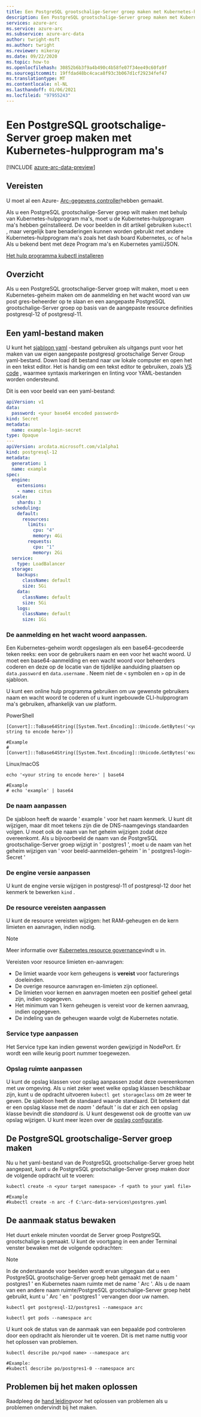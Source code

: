 ```yaml
---
title: Een PostgreSQL grootschalige-Server groep maken met Kubernetes-hulpprogram ma's
description: Een PostgreSQL grootschalige-Server groep maken met Kubernetes-hulpprogram ma's
services: azure-arc
ms.service: azure-arc
ms.subservice: azure-arc-data
author: twright-msft
ms.author: twright
ms.reviewer: mikeray
ms.date: 09/22/2020
ms.topic: how-to
ms.openlocfilehash: 30852b6b3f9a4b490c4b58fe07f34ee49c60fa9f
ms.sourcegitcommit: 19ffdad48bc4caca8f93c3b067d1cf29234fef47
ms.translationtype: MT
ms.contentlocale: nl-NL
ms.lasthandoff: 01/06/2021
ms.locfileid: "97955243"
---
```

# <a name="create-a-postgresql-hyperscale-server-group-using-kubernetes-tools"></a>Een PostgreSQL grootschalige-Server groep maken met Kubernetes-hulpprogram ma's

[!INCLUDE [azure-arc-data-preview](../../../includes/azure-arc-data-preview.md)]

## <a name="prerequisites"></a>Vereisten

U moet al een Azure- [Arc-gegevens controller](./create-data-controller.md)hebben gemaakt.

Als u een PostgreSQL grootschalige-Server groep wilt maken met behulp van Kubernetes-hulpprogram ma's, moet u de Kubernetes-hulpprogram ma's hebben geïnstalleerd.  De voor beelden in dit artikel gebruiken `kubectl` , maar vergelijk bare benaderingen kunnen worden gebruikt met andere Kubernetes-hulpprogram ma's zoals het dash board Kubernetes, `oc` of `helm` Als u bekend bent met deze Program ma's en Kubernetes yaml/JSON.

[Het hulp programma kubectl installeren](https://kubernetes.io/docs/tasks/tools/install-kubectl/)

## <a name="overview"></a>Overzicht

Als u een PostgreSQL grootschalige-Server groep wilt maken, moet u een Kubernetes-geheim maken om de aanmelding en het wacht woord van uw post gres-beheerder op te slaan en een aangepaste PostgreSQL grootschalige-Server groep op basis van de aangepaste resource definities postgresql-12 of postgresql-11.

## <a name="create-a-yaml-file"></a>Een yaml-bestand maken

U kunt het [sjabloon yaml](https://raw.githubusercontent.com/microsoft/azure_arc/main/arc_data_services/deploy/yaml/postgresql.yaml) -bestand gebruiken als uitgangs punt voor het maken van uw eigen aangepaste postgresql grootschalige Server Group yaml-bestand.  Down load dit bestand naar uw lokale computer en open het in een tekst editor.  Het is handig om een tekst editor te gebruiken, zoals [VS code](https://code.visualstudio.com/download) , waarmee syntaxis markeringen en linting voor YAML-bestanden worden ondersteund.

Dit is een voor beeld van een yaml-bestand:

```yaml
apiVersion: v1
data:
  password: <your base64 encoded password>
kind: Secret
metadata:
  name: example-login-secret
type: Opaque
---
apiVersion: arcdata.microsoft.com/v1alpha1
kind: postgresql-12
metadata:
  generation: 1
  name: example
spec:
  engine:
    extensions:
    - name: citus
  scale:
    shards: 3
  scheduling:
    default:
      resources:
        limits:
          cpu: "4"
          memory: 4Gi
        requests:
          cpu: "1"
          memory: 2Gi
  service:
    type: LoadBalancer
  storage:
    backups:
      className: default
      size: 5Gi
    data:
      className: default
      size: 5Gi
    logs:
      className: default
      size: 1Gi
```

### <a name="customizing-the-login-and-password"></a>De aanmelding en het wacht woord aanpassen.
Een Kubernetes-geheim wordt opgeslagen als een base64-gecodeerde teken reeks: een voor de gebruikers naam en een voor het wacht woord.  U moet een base64-aanmelding en een wacht woord voor beheerders coderen en deze op de locatie van de tijdelijke aanduiding plaatsen op `data.password` en `data.username` .  Neem niet de `<` symbolen en `>` op in de sjabloon.

U kunt een online hulp programma gebruiken om uw gewenste gebruikers naam en wacht woord te coderen of u kunt ingebouwde CLI-hulpprogram ma's gebruiken, afhankelijk van uw platform.

PowerShell

```console
[Convert]::ToBase64String([System.Text.Encoding]::Unicode.GetBytes('<your string to encode here>'))

#Example
#[Convert]::ToBase64String([System.Text.Encoding]::Unicode.GetBytes('example'))

```

Linux/macOS

```console
echo '<your string to encode here>' | base64

#Example
# echo 'example' | base64
```

### <a name="customizing-the-name"></a>De naam aanpassen

De sjabloon heeft de waarde ' example ' voor het naam kenmerk.  U kunt dit wijzigen, maar dit moet tekens zijn die de DNS-naamgevings standaarden volgen.  U moet ook de naam van het geheim wijzigen zodat deze overeenkomt.  Als u bijvoorbeeld de naam van de PostgreSQL grootschalige-Server groep wijzigt in ' postgres1 ', moet u de naam van het geheim wijzigen van ' voor beeld-aanmelden-geheim ' in ' postgres1-login-Secret '

### <a name="customizing-the-engine-version"></a>De engine versie aanpassen

U kunt de engine versie wijzigen in postgresql-11 of postgresql-12 door het kenmerk te bewerken `kind` .

### <a name="customizing-the-resource-requirements"></a>De resource vereisten aanpassen

U kunt de resource vereisten wijzigen: het RAM-geheugen en de kern limieten en aanvragen, indien nodig.  

> [!NOTE]
> Meer informatie over [Kubernetes resource governance](https://kubernetes.io/docs/concepts/configuration/manage-resources-containers/#resource-units-in-kubernetes)vindt u in.

Vereisten voor resource limieten en-aanvragen:
- De limiet waarde voor kern geheugens is **vereist** voor facturerings doeleinden.
- De overige resource aanvragen en-limieten zijn optioneel.
- De limieten voor kernen en aanvragen moeten een positief geheel getal zijn, indien opgegeven.
- Het minimum van 1 kern geheugen is vereist voor de kernen aanvraag, indien opgegeven.
- De indeling van de geheugen waarde volgt de Kubernetes notatie.  

### <a name="customizing-service-type"></a>Service type aanpassen

Het Service type kan indien gewenst worden gewijzigd in NodePort.  Er wordt een wille keurig poort nummer toegewezen.

### <a name="customizing-storage"></a>Opslag ruimte aanpassen

U kunt de opslag klassen voor opslag aanpassen zodat deze overeenkomen met uw omgeving.  Als u niet zeker weet welke opslag klassen beschikbaar zijn, kunt u de opdracht uitvoeren `kubectl get storageclass` om ze weer te geven.  De sjabloon heeft de standaard waarde standaard.  Dit betekent dat er een opslag klasse met de _naam_ ' default ' is dat er zich een opslag klasse bevindt die _standaard is._  U kunt desgewenst ook de grootte van uw opslag wijzigen.  U kunt meer lezen over de [opslag configuratie](./storage-configuration.md).

## <a name="creating-the-postgresql-hyperscale-server-group"></a>De PostgreSQL grootschalige-Server groep maken

Nu u het yaml-bestand van de PostgreSQL grootschalige-Server groep hebt aangepast, kunt u de PostgreSQL grootschalige-Server groep maken door de volgende opdracht uit te voeren:

```console
kubectl create -n <your target namespace> -f <path to your yaml file>

#Example
#kubectl create -n arc -f C:\arc-data-services\postgres.yaml
```


## <a name="monitoring-the-creation-status"></a>De aanmaak status bewaken

Het duurt enkele minuten voordat de Server groep PostgreSQL grootschalige is gemaakt. U kunt de voortgang in een ander Terminal venster bewaken met de volgende opdrachten:

> [!NOTE]
>  In de onderstaande voor beelden wordt ervan uitgegaan dat u een PostgreSQL grootschalige-Server groep hebt gemaakt met de naam ' postgres1 ' en Kubernetes naam ruimte met de name ' Arc '.  Als u de naam van een andere naam ruimte/PostgreSQL grootschalige-Server groep hebt gebruikt, kunt u ' Arc ' en ' postgres1 ' vervangen door uw namen.

```console
kubectl get postgresql-12/postgres1 --namespace arc
```

```console
kubectl get pods --namespace arc
```

U kunt ook de status van de aanmaak van een bepaalde pod controleren door een opdracht als hieronder uit te voeren.  Dit is met name nuttig voor het oplossen van problemen.

```console
kubectl describe po/<pod name> --namespace arc

#Example:
#kubectl describe po/postgres1-0 --namespace arc
```

## <a name="troubleshooting-creation-problems"></a>Problemen bij het maken oplossen

Raadpleeg de [hand leiding](troubleshoot-guide.md)voor het oplossen van problemen als u problemen ondervindt bij het maken.